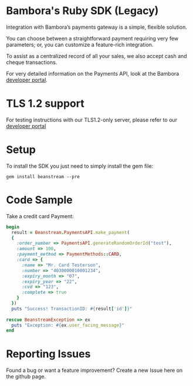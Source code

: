 # Bambora's Ruby SDK (Legacy)

Integration with Bambora’s payments gateway is a simple, flexible solution.

You can choose between a straightforward payment requiring very few parameters; or, you can customize a feature-rich integration.

To assist as a centralized record of all your sales, we also accept cash and cheque transactions.

For very detailed information on the Payments API, look at the Bambora [developer portal](https://dev.na.bambora.com/docs/references/payment_SDKs/take_payments/).


# TLS 1.2 support
For testing instructions with our TLS1.2-only server, please refer to our [developer portal](https://dev.na.bambora.com/docs/references/payment_SDKs/support_tls12/#ruby-sdk)


# Setup
To install the SDK you just need to simply install the gem file:
```
gem install beanstream --pre
```

# Code Sample
Take a credit card Payment:
```ruby
begin
  result = Beanstream.PaymentsAPI.make_payment(
  {
    :order_number => PaymentsAPI.generateRandomOrderId("test"),
    :amount => 100,
    :payment_method => PaymentMethods::CARD,
    :card => {
      :name => "Mr. Card Testerson",
      :number => "4030000010001234",
      :expiry_month => "07",
      :expiry_year => "22",
      :cvd => "123",
      :complete => true
    }
  })
  puts "Success! TransactionID: #{result['id']}"
  
rescue BeanstreamException => ex
  puts "Exception: #{ex.user_facing_message}"
end
```


# Reporting Issues
Found a bug or want a feature improvement? Create a new Issue here on the github page.
